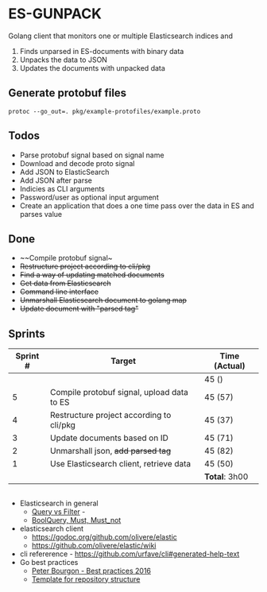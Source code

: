 # ES-GUNPACK

Golang client that monitors one or multiple Elasticsearch indices and
1. Finds unparsed in ES-documents with binary data
2. Unpacks the data to JSON
3. Updates the documents with unpacked data

## Generate protobuf files
```
protoc --go_out=. pkg/example-protofiles/example.proto
```

## Todos 
* Parse protobuf signal based on signal name
* Download and decode proto signal
* Add JSON to ElasticSearch
* Add JSON after parse
* Indicies as CLI arguments
* Password/user as optional input argument
* Create an application that does a one time pass over the data in ES and parses value

## Done
* ~~Compile protobuf signal~
* ~~Restructure project according to cli/pkg~~
* ~~Find a way of updating matched documents~~
* ~~Get data from Elasticsearch~~
* ~~Command line interface~~
* ~~Unmarshall Elasticsearch document to golang map~~
* ~~Update document with "parsed tag"~~


## Sprints
| Sprint # |                   Target                   |  Time (Actual)  |
|----------|--------------------------------------------|-----------------|
|          |                                            | 45 ()           |
|        5 | Compile protobuf signal, upload data to ES | 45 (57)         |
|        4 | Restructure project according to cli/pkg   | 45 (37)         |
|        3 | Update documents based on ID               | 45 (71)         |
|        2 | Unmarshall json, ~~add parsed tag~~        | 45 (82)         |
|        1 | Use Elasticsearch client, retrieve data    | 45 (50)         |
|          |                                            | **Total**: 3h00 |

##
* Elasticsearch in general
    - [Query vs Filter](https://www.elastic.co/blog/found-optimizing-elasticsearch-searches) - 
    - [BoolQuery, Must, Must_not](https://www.elastic.co/guide/en/elasticsearch/reference/current/query-dsl-bool-query.html)
* elasticsearch client
    - https://godoc.org/github.com/olivere/elastic
    - https://github.com/olivere/elastic/wiki
* cli refererence - https://github.com/urfave/cli#generated-help-text
* Go best practices
    - [Peter Bourgon - Best practices 2016](https://peter.bourgon.org/go-best-practices-2016/#dependency-management)
    - [Template for repository structure](https://github.com/thockin/go-build-template)